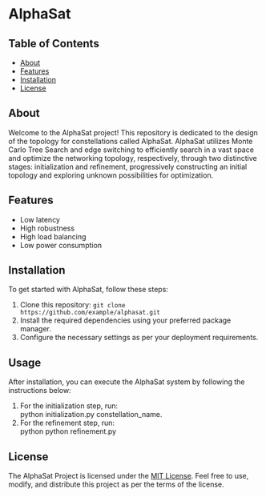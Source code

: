 # AlphaSat 

## Table of Contents
- [About](#about)
- [Features](#features)
- [Installation](#installation)
- [License](#license)

## About
Welcome to the AlphaSat project! This repository is dedicated to the design of the topology for constellations called AlphaSat. 
AlphaSat utilizes Monte Carlo Tree Search and edge switching to efficiently search in a vast space and optimize the networking topology,
respectively, through two distinctive stages: initialization and refinement, progressively constructing an initial topology and 
exploring unknown possibilities for optimization.

## Features
- Low latency
- High robustness
- High load balancing
- Low power consumption


## Installation
To get started with AlphaSat, follow these steps:

1. Clone this repository: `git clone https://github.com/example/alphasat.git`
2. Install the required dependencies using your preferred package manager.
3. Configure the necessary settings as per your deployment requirements.

## Usage
After installation, you can execute the AlphaSat system by following the instructions below:

1. For the initialization step, run:   
   python initialization.py constellation_name.
2. For the refinement step, run:    
   python python refinement.py 

## License
The AlphaSat Project is licensed under the [MIT License](https://opensource.org/licenses/MIT). Feel free to use, modify, and distribute this project as per the terms of the license.


